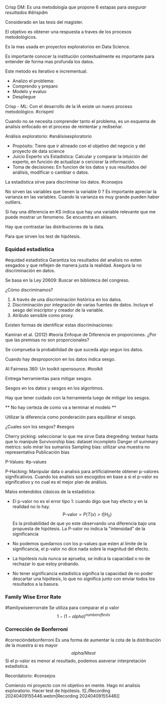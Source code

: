 Crisp DM: Es una metodología que propone 6 estapas para *asegurar resultados* #drispdm

Considerado en las tesis del magister.

El objetivo es obtener una respuesta a traves de los procesos metodológicos.

Es la mas usada en proyectos exploratorios en Data Science.

Es importante conocer la institución contextualmente es importante para entender de forma mas profunda los datos.

Este metodo es iterativo e incrementual.

- Analizo el problema: 
- Comprendo y preparo
- Modelo y evaluo
- Despliegue

Crisp - ML: Con el desarrollo de la IA existe un nuevo proceso metodológico. #crispml

Cuando no se necesita comprender tanto el problema, es un esquema de analisis enfocado en el proceso de reintentar y rediseñar.

Análisis exploratorio: #análisisexploratorio

- Propósito: Tiene que ir alineado con el objetivo del negocio y del proyecto de data science
- Juicio Experto v/s Estadística: Calcular y comparar la intuición del experto, en función de actualizar o cerciorar la información.
- Toma de decisiones: En funcion de los datos y sus resultados del análisis, modificar o cambiar o datos.

La estadistica sirve para discriminar los datos. #consejos 

No sirven las variables que tienen la variable 0 ?
Es importante apreciar la varianza en las variables.
Cuando la varianza es muy grande pueden haber outliers.

Si hay una diferencia en KS indica que hay una variable relevante que me puede mostrar un fenomeno. Se encuentra en sklearn.

Hay que contrastar las distribuciones de la data.

Para que sirven los test de hipótesis.

### Equidad estadística
 #equidad estadística
Garantiza los resultados del analisis no esten sesgados y que reflejen de manera justa la realidad.
Asegura la no discriminación en datos.

Se basa en la Ley 20609: Buscar en biblioteca del congreso.

¿Cómo discriminamos?

1. A través de una discriminación histórica en los datos.
2. Discriminación por integración de varias fuentes de datos. Incluye el sesgo del inscriptor y creador de la variable.
3. Atributo sensible como proxy. 

Existen formas de identificar estas discriminaciones:

Kamiran et al. (2012) #teoría
Enfoque de Diferencia en proporciones.
¿Por que las premisas no son proporcionales?

Se comprueba la probabilidad de que suceda algo segun los datos.

Cuando hay desproporcion en los datos indica sesgo.

AI Fairness 360: Un toolkit opensource. #toolkit

Entrega herramientas para mitigar sesgos.

Sesgos en los datos y sesgos en los algoritmos.

Hay que tener cuidado con la herramienta luego de mitigar los sesgos.

** No hay certeza de como va a terminar el modelo **

Utilizar la diferencia como ponderación para equilibrar el sesgo.

¿Cuales son los sesgos? #sesgos

Cherry picking: seleccionar lo que me sirve
Data dregreding: testear hasta que lo manipule
Survivorship bias: dataset incompleto
Danger of summary metrics: solo mirar los sumarios
Sampling bias: utilizar una muestra no representativa
Publicación bias

P-Values: #p-values 

P-Hacking: Manipular data o analisis para artificialmente obtener p-valores significativos. Cuando los analisis son escogidos en base a si el p-valor es significativo y no cual es el mejor plan de análisis.

Malos entendidos clásicos de la estadística:

- El p-valor no es el error tipo 1: cuando digo que hay efecto y en la realidad no lo hay.
$$
\text{P-valor} = P(T(x) > t | H_0)
$$
Es la probabilidad de que yo este observando una diferencia bajo una propuesta de hipótesis.
La P-valor no indica la "intensidad" de la significancia

- No podemos quedarnos con los p-values que esten al límite de la significancia, el p-valor no dice nada sobre la magnitud del efecto.
- La hipótesis nula nunca se aprueba, se indica la capacidad o no de rechazar lo que estoy probando.
- No tener significancia estadistica significa la capacidad de no poder descartar una hipótesis, lo que no significa junto con enviar todos los resultados a la basura.

### Family Wise Error Rate
#familywiseerrorrate
Se utiliza para comparar el p valor
$$ 1-(1-{alpha})^{number of tests} $$
### Corrección de Bonferroni
#correcióndebonferroni
Es una forma de aumentar la cota de la distribución de la muestra si es mayor 
$$ alpha/N test $$
Si el p-valor es menor al resultado, podemos aseverar interpretación estadistica.

Recordatorio: #consejos 

Comienzo mi proyecto con mi objetivo en mente.
Hago mi analisis exploratorio.
Hacer test de hipótesis.
![[./Recording 20240409155446.webm|Recording 20240409155446]]
